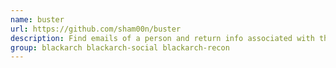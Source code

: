 ```yaml
---
name: buster
url: https://github.com/sham00n/buster
description: Find emails of a person and return info associated with them.
group: blackarch blackarch-social blackarch-recon
---
```

